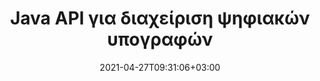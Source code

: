 ---
############################# Static ############################
layout: "product"
date: 2021-04-27T09:31:06+03:00
draft: false

product: "Signature"
product_tag: "signature"
platform: "Java"
platform_tag: "java"

############################# Head ############################
head_title: "Java Digital Signature API, Προσθήκη eSignature σε PDF Word Excel Image"
head_description: "Java ψηφιακής υπογραφής API. Βιβλιοθήκη ηλεκτρονικής υπογραφής για ψηφιακή υπογραφή PDF, Microsoft Word, υπολογιστικών φύλλων Excel, παρουσιάσεων PowerPoint και μορφές εγγράφων εικόνας."

############################# Header ############################
title: "Java API για διαχείριση ψηφιακών υπογραφών"
description: "Διαχειριστείτε την ηλεκτρονική υπογραφή εικόνας, QR-code, barcode, μεταδεδομένων, τύπων κειμένου και σφραγίδων σε εφαρμογές Java για υπογραφή εικόνων και μορφών αρχείων ψηφιακών εγγράφων."
button:
    enable: true

############################# SubMenu ############################
submenu:
    enable: true
    
    left:
        img_alt: "GroupDocs.Signature for Java"
        image: "https://www.groupdocs.cloud/templates/groupdocs/images/product-logos/groupdocs-signature-java.png"
        product: "GroupDocs.Signature"
        platform: "Java"

    middle:
        button:
            # button loop
            - link: "#overview"
              text: "ΣΦΑΙΡΙΚΗ ΕΙΚΟΝΑ"

            # button loop
            - link: "#features"
              text: "Χαρακτηριστικά"

            # button loop
            - link: "#support"
              text: "Υποστήριξη"

            # button loop
            - link: "https://products.groupdocs.app/signature"
              text: "Ζωντανή επίδειξη"

            # button loop
            - link: "https://purchase.groupdocs.com/pricing/signature/java"
              text: "Τιμολόγηση"

    right:
        link_download: "https://downloads.groupdocs.com/signature"
        link_learn: "https://docs.groupdocs.com/signature/java/"
        link_buy: "https://purchase.groupdocs.com"

############################# Overview ############################
overview:
    enable: true
    content: |
      Το GroupDocs.Signature for Java API σάς βοηθά να αναπτύξετε εφαρμογές Java με λειτουργικότητα ηλεκτρονικών υπογραφών για την υπογραφή ψηφιακών εγγράφων υποστηριζόμενων μορφών χωρίς την εγκατάσταση εξωτερικού λογισμικού. Υποστηρίζει χειρισμό και διαχείριση διαφόρων τύπων ηλεκτρονικών υπογραφών όπως εικόνα, γραμμωτός κώδικας, κώδικας QR, σφραγίδα, κείμενο, οπτική και μεταδεδομένα. Όλα τα ηλεκτρονικά έγγραφα της επιχείρησής σας, όπως το Microsoft Office Word, παρουσιάσεις PowerPoint, υπολογιστικά φύλλα Excel, εικόνες και αρχεία PDF μπορούν να υπογραφούν ψηφιακά με την προσαρμογή των ιδιοτήτων υπογραφής π.χ. σκιά, διαστάσεις, ευθυγράμμιση και πολλά άλλα σύμφωνα με τις απαιτήσεις σας. Η βιβλιοθήκη ψηφιακών υπογραφών είναι απλή και ελαφριά, που αποτελείται από ένα μόνο αρχείο DLL που μπορεί να ενσωματωθεί εύκολα σε νέα ή υπάρχουσα εφαρμογή Java.  

      Μέσω του GroupDocs.Signature for Java API μπορείτε να φορτώσετε όλα τα εγγεγραμμένα πιστοποιητικά από το σύστημα ή να εντοπίσετε υπάρχουσες υπογραφές χρησιμοποιώντας απλή και σύνθετη αναζήτηση. Οι επιλογές για εργασία με έγγραφα που προστατεύονται με κωδικό πρόσβασης, ο καθορισμός κοινών ιδιοτήτων υπογραφής (μέγεθος κειμένου, αδιαφάνεια, περιστροφή, επαλήθευση, ιδιότητες γραμματοσειράς, επιλογές χρώματος, αριθμός σελίδας, πλάτος, επάνω, αριστερά κ.λπ.) και η υποστήριξη της εφαρμογής διαφορετικών τύπων eSignature το καθιστούν αξιόπιστο Λύση διαχείρισης e-Signatures για ψηφιακά έγγραφα.  

      Το GroupDocs.Signature για Java είναι συμβατό με όλες τις εκδόσεις Java και υποστηρίζει δημοφιλή λειτουργικά συστήματα (Windows, Linux, MacOS) που είναι σε θέση να εκτελούν χρόνο εκτέλεσης Java
    tabs:
      enable: true
      
      ## TAB ONE ##
      tab_one:
        description: |
          Αυτή είναι μια επισκόπηση των δυνατοτήτων GroupDocs.Signature για Java:
      
        right:
          enable: true
          icon: "fab fa-html5"
          title: "Τύποι υπογραφών"
          content: |
            * Υπογραφή κειμένου
            * Υπογραφή εικόνας
            * Ψηφιακές Υπογραφές
            * Υπογραφή QR-Code
            * Υπογραφή Barcode
            * Υπογραφή σφραγίδας
            * Έντυπο-πεδίο Υπογραφή
      
      ## TAB TWO ##
      tab_two:
        description: |
          Το API ηλεκτρονικής υπογραφής Java υποστηρίζει [μορφές αρχείων εγγράφων](https://docs.groupdocs.com/signature/java/supported-document-formats/) όπως αναφέρονται παρακάτω.

        left:
          enable: true
          table:
            # table loop
            - title: "Microsoft Office"
              content: |
                * **Word:** DOC, DOCX, DOCM, DOT, DOTX, DOTM, RTF, TXT
                * **Excel:** XLS, XLSX, XLSM, XLSB, XLTM, XLT, XLTM, XLTX, XLAM, SXC, SpreadsheetML
                * **PowerPoint:** PPT, PPTX, PPS, PPSX, PPSM, POT, POTM, POTX, PPTM

        right:
          enable: true
          table:
            # table loop
            - title: "Images & Other Formats"
              content: |
                * **εικόνες**: JPG, BMP, PNG, TIFF, GIF, DCM, WEBP
                * **OpenDocument**: ODT, OTT, OTS, ODS, ODP, OTP, ODG
                * **Jpeg2000**: JP2, JPF, JPX, J2K, J2C, JPM
                * **Metafiles**: EMF, WMF, CMX
                * **Φορητός**: PDF
                * **Κλιμακόμενα διανυσματικά γραφικά**: CDR, SVG
                * **Adobe Photoshop**: PSD
                * **Οι υπολοιποι**: DJVU

      ## TAB THREE ##
      tab_three:
        description: |
          Το GroupDocs.Signature για Java υποστηρίζει τα ακόλουθα λειτουργικά συστήματα, Frameworks και Package Managers:
        
        left:
          enable: true
          table:
            # table loop
            - icon: "fab fa-windows"
              title: "Λειτουργικά συστήματα"
              content: |
                * Microsoft Windows Desktop
                * Microsoft Windows Server
                * Linux
                * MacOS

            # table loop
            - icon: "fas fa-code"
              title: "Υποστηριζόμενα πλαίσια"
              content: |
                * Java 7 (1.7) and above

        right:
          enable: true
          table:
            # table loop
            - icon: "fas fa-cogs"
              title: "Αναπτυξιακά Περιβάλλοντα"
              content: |
                * NetBeans
                * IntelliJ IDEA
                * Eclipse
            # table loop
            - icon: "fas fa-tools"
              title: "Εργαλείο Build Automation"
              content: |
                * Maven

############################# Features ############################
features:
    enable: true
    title: "GroupDocs.Signature για λειτουργίες Java"

    feature:
      # feature loop
      - icon: "fas fa-copy"
        content: "Δημιουργία, ανάγνωση, τροποποίηση, απόκρυψη και διαγραφή ηλεκτρονικών υπογραφών από υποστηριζόμενες μορφές εγγράφων"

      # feature loop
      - icon: "fas fa-eye"
        content: "Πρόσβαση για υπογραφή εγγράφου από ροή, σχετική διαδρομή ή απόλυτη διαδρομή"

      # feature loop
      - icon: "fas fa-bolt"
        content: "Εφαρμογή υπογραφής κειμένου σε έγγραφα, υπολογιστικά φύλλα, παρουσιάσεις, εικόνες και αρχεία PDF"
      
      # feature loop
      - icon: "fas fa-file-powerpoint"
        content: "Προσθέστε την υπογραφή κειμένου ως σχολιασμό, αυτοκόλλητο, εικόνα σε αρχεία PDF επίσης Διαμόρφωση στυλ και χρώματος"

      # feature loop
      - icon: "fas fa-code"
        content: "Υπογράψτε έγγραφο PDF, αρχείο εικόνας και λάβετε έξοδο σε διαφορετική μορφή αρχείου"

      # feature loop
      - icon: "fas fa-cloud"
        content: "Ψηφιακή υπογραφή εικόνων με υπογραφή κειμένου ως υδατογράφημα και προσθήκη διαφάνειας, περιστροφή στην ηλεκτρονική υπογραφή"

      # feature loop
      - icon: "fas fa-remove-format"
        content: "Αναζήτηση πιστοποιητικών και υπογραφή εγγράφων Microsoft Word, Excel και PDF με ψηφιακά πιστοποιητικά"

      # feature loop
      - icon: "fas fa-comment-slash"
        content: "Υπογράψτε Μορφές εγγράφων επεξεργασίας κειμένου με εγγενή υδατογραφήματα κειμένου"

      # feature loop
      - icon: "fas fa-location-arrow"
        content: "Χρησιμοποιήστε QR-Code, Barcode για να υπογράψετε αρχεία Word, Slide, Cell, PDF & Image"

      # feature loop
      - icon: "fas fa-border-all"
        content: "Διαμόρφωση και εφαρμογή υπογραφών σφραγίδας σε ασφαλείς υποστηριζόμενες μορφές αρχείων"

      # feature loop
      - icon: "fas fa-wrench"
        content: "Ρύθμιση και αντιστοίχιση υπογραφών εικόνας σε έγγραφα, υπολογιστικά φύλλα, παρουσιάσεις, εικόνες και αρχεία PDF"

      # feature loop
      - icon: "fas fa-columns"
        content: "Διαμόρφωση ιδιοτήτων υπογραφής, π.χ. εμφάνιση και αίσθηση, περιθώρια, ευθυγράμμιση κ.λπ."

      # feature loop
      - icon: "fas fa-file-word"
        content: "Εφαρμογή ψηφιακής υπογραφής σε έγγραφο που προστατεύεται με κωδικό πρόσβασης"

      # feature loop
      - icon: "fas fa-envelope"
        content: "Εκτελέστε επαλήθευση κειμένου των εγγράφων PDF χρησιμοποιώντας το Signature Handler"

      # feature loop
      - icon: "fas fa-print"
        content: "Ψηφιακή επαλήθευση εγγράφων Word, Cell, PDF με κοντέινερ πιστοποιητικών .CER και .PFX"

      # feature loop
      - icon: "fas fa-file-archive"
        content: "Καθορίστε διαφορετικούς τύπους μονάδων μέτρησης (π.χ. χιλιοστά, εικονοστοιχεία κ.λπ.) για υπογραφές κειμένου PDF"

      # feature loop
      - icon: "fas fa-lock"
        content: "Λάβετε πληροφορίες εγγράφου μέσω αρχείου ή διεύθυνσης URL - Προσθήκη υπογραφών πεδίων φόρμας σε έγγραφα PDF"

      # feature loop
      - icon: "fas fa-file-code"
        content: "Προσθήκη προσαρμοσμένου αντικειμένου δεδομένων, ενσωματωμένης κάρτας VCard, email, EPC, MeCard ή αντικειμένου συμβάντος στον κώδικα QR"
      
      # feature loop
      - icon: "fas fa-fill-drip"
        content: "Εφαρμόστε διαφορετικά στυλ πινέλου σε υπογραφές, π.χ. Gradient, Radial, Solid και Texture Brush"

      # feature loop
      - icon: "fas fa-file-excel"
        content: "Υπογραφή εγγράφου που βρίσκεται στο FTP ή στο Azure Cloud Storage"

      # feature loop
      - icon: "fas fa-heading"
        content: "Ορίστε τη στοίχιση κειμένου μέσα στα σχήματα για έγγραφα, διαφάνειες, εικόνες και αρχεία PDF"

      # feature loop
      - icon: "fas fa-project-diagram"
        content: "Αναζήτηση, επαλήθευση και ψηφιακή υπογραφή εγγράφων παρουσίασης PowerPoint"

      # feature loop
      - icon: "fas fa-cube"
        content: "Τοποθέτηση υπογραφής χρησιμοποιώντας εικονοστοιχεία σε έγγραφα κυψέλης και τοποθέτηση κειμένου για υπογραφές σφραγίδας"

      # feature loop
      - icon: "fab fa-uncharted"
        content: "Εφαρμόστε την υπογραφή ορθογώνιας σφραγίδας με στρογγυλεμένες γωνίες"

       # feature loop
      - icon: "fab fa-uncharted"
        content: "Επέκταση γραμμωτού κώδικα και υπογραφών QR-Code με περιεχόμενο δεδομένων εικόνας"

       # feature loop
      - icon: "fab fa-uncharted"
        content: "Προσθέστε κρυπτογραφημένες υπογραφές μεταδεδομένων ενώ εργάζεστε με τις επιλογές υπογραφής και αναζήτησης"

       # feature loop
      - icon: "fab fa-uncharted"
        content: "Ενσωματώστε προσαρμοσμένα αντικείμενα σε υπογραφές μεταδεδομένων σε Word, Excel και Παρουσιάσεις"

    more_feature:
      # more_feature_loop
      - title: "Εύκολη διαμόρφωση και εφαρμογή ηλεκτρονικών υπογραφών"
        content: |
          Το GroupDocs.Signature for Java API επιτρέπει τη διαμόρφωση και την προσθήκη eSignatures σε υποστηριζόμενες μορφές εγγράφων. Ακολουθεί ένα παράδειγμα κώδικα που δείχνει πόσο απλό είναι να εφαρμόσετε μια υπογραφή κειμένου σε ένα αρχείο PDF:

          ```java
          Signature signature = new Signature("sample.pdf");

          TextSignOptions options = new TextSignOptions("John Smith");
          // ορίστε θέση υπογραφής
          options.setLeft(100);
          options.setTop(100);
          
          // σετ υπογραφή ορθογώνιο
          options.setWidth(100);
          options.setHeight(30);

          // ορίστε χρώμα κειμένου και γραμματοσειρά
          options.setForeColor(Color.RED);
          SignatureFont signatureFont = new SignatureFont();
          signatureFont.setSize(12);
          signatureFont.setFamilyName("Comic Sans MS");
          options.setFont(signatureFont);
          options.setSignatureImplementation(TextSignatureImplementation.Sticker)

          // υπογράψτε έγγραφο σε αρχείο
          signature.sign("sample_signed.pdf", options);
          ```

      # more_feature_loop
      - title: "Υποστηριζόμενοι τύποι κωδικοποίησης γραμμικού κώδικα για eSignature"
        content: |
          Χρησιμοποιώντας το GroupDocs.Signature για Java API, μπορείτε να εφαρμόσετε υπογραφές γραμμωτού κώδικα και κώδικα QR σε υποστηριζόμενες μορφές αρχείων. Το GroupDocs.Signature για Java υποστηρίζει μια τεράστια γκάμα τύπων κωδικοποίησης γραμμωτού κώδικα για να καλύψει τις περισσότερες απαιτήσεις. Οι υποστηριζόμενοι τύποι κωδικοποίησης γραμμωτού κώδικα περιλαμβάνουν, Code 11, Code 128, Code 16K/32, Code Bar Data, Codeblock GS1, ISBN, ISMN, ISSN, ITF16, Pdf147, EAN8, EAN13, EAN14, UPCA, UPCE, Code39F1 και Κωδικός 39 Επέκταση.

          Ομοίως, το GroupDocs.Signature for Java API σάς επιτρέπει να χρησιμοποιείτε τύπους κώδικα QR, όπως QR, Aztec και Data Matrix. Οι υποστηριζόμενοι τύποι κωδικοποίησης QR-Code περιλαμβάνουν τους Aztec, DataMatrix, GS1 DataMatrix και GS1 QR.

      # more_feature_loop
      - title: "Αναζήτηση Υπογραφών & Πιστοποιητικών"
        content: |
          Μέσω του GroupDocs.Signature for Java API, μπορείτε να αναζητήσετε υπογραφές QR-Code και Barcode σε οποιοδήποτε έγγραφο, παρουσίαση, υπολογιστικό φύλλο, εικόνα, καθώς και αρχείο PDF και να λάβετε το αποτέλεσμα αναζήτησης. Μπορείτε επίσης να πραγματοποιήσετε αναζήτηση προσαρμοσμένου αντικειμένου δεδομένων από έγγραφα υπογεγραμμένα με υπογραφή QR-Code καθώς και Αναζήτηση τυπικού αντικειμένου VCard και email από έγγραφα υπογεγραμμένα με QR-Code. Υποστηρίζεται επίσης η επαλήθευση κρυπτογραφημένου κειμένου υπογραφών QR-Code καθώς και η αναζήτηση υπογραφής μεταδεδομένων σε έγγραφα PDF. Εφαρμόστε πρόσθετα κριτήρια αναζήτησης για ψηφιακές υπογραφές εγγράφων Words & Cells.  

          Η επιλογή αναζήτησης είναι επίσης διαθέσιμη για υπογραφή μεταδεδομένων για έγγραφα word, διαφάνειες και υπολογιστικά φύλλα, ενώ η αναζήτηση σε πεδία φόρμας είναι διαθέσιμη για έγγραφα PDF.

      # more_feature_loop
      - title: "Διαμόρφωση ιδιοτήτων eSignature"
        content: |
          Για να βελτιώσετε το UX των τελικών χρηστών, το GroupDocs.Signature για Java το API παρέχει πολλές ιδιότητες που μπορούν να διαμορφωθούν αρκετά εύκολα. Μπορείτε να ορίσετε επιλογές γραμματοσειράς και χρώματος (Χρώμα φόντου, Χρώμα προσκηνίου, Έντονη, Πλάγια, Υπογράμμιση, Οικογένεια γραμματοσειράς, Μέγεθος γραμματοσειράς κ.λπ.), Επιλογές φόντου και περιγράμματος (Χρώμα φόντου, Διαφάνεια φόντου, Χρώμα περιγράμματος, Στυλ παύλας περιγράμματος, Βάρος περιγράμματος, Διαφάνεια συνόρων κ.λπ.), Περιθώρια υπογραφής (Αριστερά, Επάνω, Πλάτος, Ύψος, Επένδυση κ.λπ.) και Ρύθμιση Περιοχής Υπογραφής Εικόνας & Ευθυγράμμισης Υπογραφής (Οριζόντια στοίχιση, Κατακόρυφη στοίχιση κ.λπ.).

############################# Support ############################
support:
    enable: true

############################# Solutions ############################
solutions:
    enable: true
    title: "Το GroupDocs.Signature προσφέρει API προβολής εγγράφων για άλλα δημοφιλή περιβάλλοντα ανάπτυξης"

    solution:
        # solution loop
        - img_alt: "GroupDocs.Signature for .NET"
          image: "https://www.groupdocs.cloud/templates/groupdocs/images/product-logos/groupdocs-signature-net.png"
          product: "GroupDocs.Signature"
          platform: ".NET"
          link: "/signature/net/"

############################# Back to top ###############################
back_to_top:
  enable: true
---